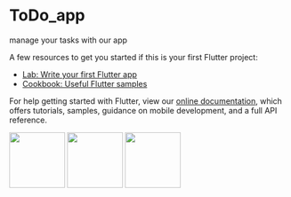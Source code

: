 # ToDo_app

manage your tasks with our app



A few resources to get you started if this is your first Flutter project:

- [Lab: Write your first Flutter app](https://flutter.dev/docs/get-started/codelab)
- [Cookbook: Useful Flutter samples](https://flutter.dev/docs/cookbook)

For help getting started with Flutter, view our
[online documentation](https://flutter.dev/docs), which offers tutorials,
samples, guidance on mobile development, and a full API reference.



<p float="left">
  <img src="https://user-images.githubusercontent.com/94145850/161749750-67aa8109-ab58-4db4-97ed-9069af788972.png" width="100" />
  <img src="https:file:///C:/Users/AHMED%20OSAMA/OneDrive/Desktop/Screenshot_1649160578.png" width="100" /> 
  <img src="file:///C:/Users/AHMED%20OSAMA/OneDrive/Desktop/Screenshot_1649160854.png" width="100" />
</p>






















<!-- <p align="center">
<img src="https://user-images.githubusercontent.com/94145850/161749750-67aa8109-ab58-4db4-97ed-9069af788972.png" width="400" height="900" />
 </p>
 
 Solarized dark             |  Solarized Ocean
:-------------------------:|:-------------------------:
![](https://https://user-images.githubusercontent.com/94145850/161749750-67aa8109-ab58-4db4-97ed-9069af788972.png)  |  ![](https:file:///C:/Users/AHMED%20OSAMA/OneDrive/Desktop/Screenshot_1649160578.png)
 -->


